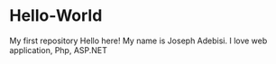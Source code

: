 # Hello-World
My first repository
Hello here! My name is Joseph Adebisi. I love web application, Php, ASP.NET
